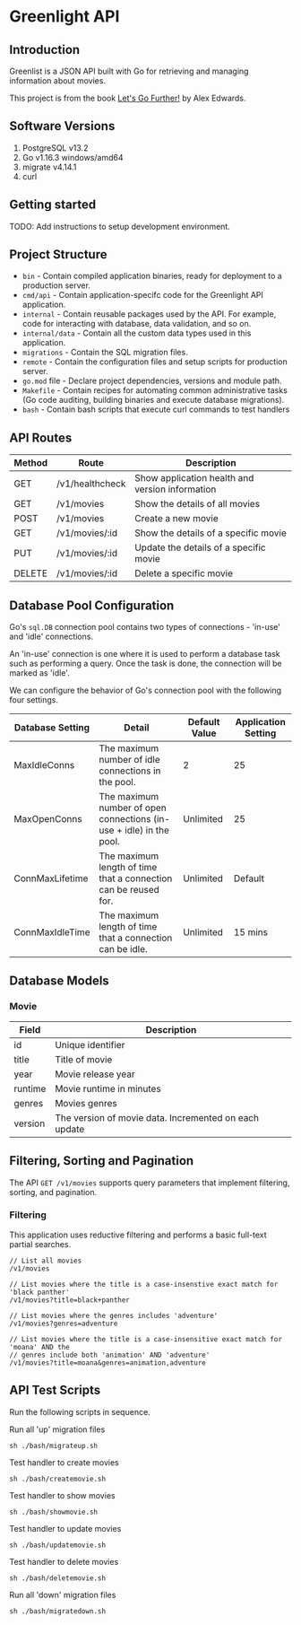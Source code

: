 # Greenlight API

## Introduction
Greenlist is a JSON API built with Go for retrieving and managing information about movies.

This project is from the book <a href="https://lets-go-further.alexedwards.net/" target="_blank">Let's Go Further!</a> by Alex Edwards.

## Software Versions
1. PostgreSQL v13.2
2. Go v1.16.3 windows/amd64
3. migrate v4.14.1
4. curl

## Getting started

TODO: Add instructions to setup development environment.

## Project Structure
- `bin` - Contain compiled application binaries, ready for deployment to a production server.
- `cmd/api` - Contain application-specifc code for the Greenlight API application.
- `internal` - Contain reusable packages used by the API. For example, code for interacting with database, data validation, and so on.
- `internal/data` - Contain all the custom data types used in this application.
- `migrations` - Contain the SQL migration files.
- `remote` - Contain the configuration files and setup scripts for production server.
- `go.mod` file - Declare project dependencies, versions and module path.
- `Makefile` - Contain recipes for automating common administrative tasks (Go code auditing, building binaries and execute database migrations).
- `bash` - Contain bash scripts that execute curl commands to test handlers

## API Routes
| Method | Route | Description |
| ------ | ----- | ----------- |
| GET    | /v1/healthcheck | Show application health and version information |
| GET    | /v1/movies      | Show the details of all movies |
| POST   | /v1/movies      | Create a new movie |
| GET    | /v1/movies/:id  | Show the details of a specific movie |
| PUT    | /v1/movies/:id  | Update the details of a specific movie |
| DELETE | /v1/movies/:id  | Delete a specific movie |

## Database Pool Configuration

Go's `sql.DB` connection pool contains two types of connections - 'in-use' and 'idle' connections.

An 'in-use' connection is one where it is used to perform a database task such as performing a query. Once the task is done, the connection will be marked as 'idle'.

We can configure the behavior of Go's connection pool with the following four settings.

| Database Setting | Detail | Default Value | Application Setting |
| ------ | ------ | ------ | ----- | 
| MaxIdleConns | The maximum number of idle connections in the pool. | 2 |  25 | 
| MaxOpenConns | The maximum number of open connections (in-use + idle) in the pool. | Unlimited | 25 |
| ConnMaxLifetime | The maximum length of time that a connection can be reused for. | Unlimited | Default |
| ConnMaxIdleTime | The maximum length of time that a connection can be idle. | Unlimited | 15 mins |

## Database Models

### Movie

| Field | Description | 
| ----- | ------ | 
| id | Unique identifier |
| title | Title of movie |
| year | Movie release year |
| runtime | Movie runtime in minutes |
| genres | Movies genres |
| version | The version of movie data. Incremented on each update |

## Filtering, Sorting and Pagination

The API `GET /v1/movies` supports query parameters that implement filtering, sorting, and pagination.

### Filtering

This application uses reductive filtering and performs a basic full-text partial searches.

```
// List all movies
/v1/movies

// List movies where the title is a case-insenstive exact match for 'black panther'
/v1/movies?title=black+panther

// List movies where the genres includes 'adventure'
/v1/movies?genres=adventure

// List movies where the title is a case-insensitive exact match for 'moana' AND the
// genres include both 'animation' AND 'adventure'
/v1/movies?title=moana&genres=animation,adventure
```

## API Test Scripts

Run the following scripts in sequence.

Run all 'up' migration files

`sh ./bash/migrateup.sh`

Test handler to create movies

`sh ./bash/createmovie.sh`

Test handler to show movies

`sh ./bash/showmovie.sh`

Test handler to update movies

`sh ./bash/updatemovie.sh`

Test handler to delete movies

`sh ./bash/deletemovie.sh`

Run all 'down' migration files

`sh ./bash/migratedown.sh`




